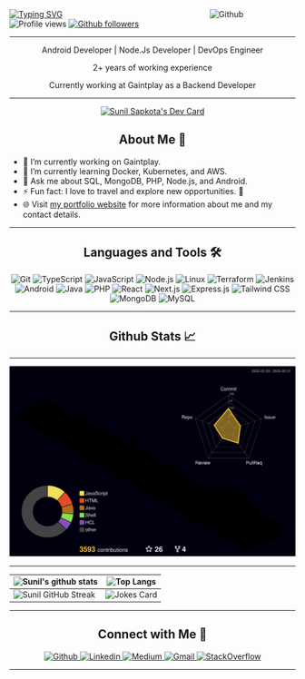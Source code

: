 <div >
<img style="margin-bottom:5px" width="30%" align="right" alt="Github" src="https://raw.githubusercontent.com/onimur/.github/master/.resources/git-header.svg" />

  <a align="left" href="https://git.io/typing-svg">
    <img src="https://readme-typing-svg.herokuapp.com/?size=32&duration=3000&color=f06667&lines=Welcome+to+my+Github;" alt="Typing SVG" />
  </a>
  <br/>
<!-- <h2 align="center"> Hi there! I'm Sunil Sapkota 👋</h2> -->

</div>



<div align="left">
   <img src="https://gpvc.arturio.dev/sunil-9" alt="Profile views" />
  <a href="https://github.com/sunil-9">
    <img src="https://img.shields.io/github/followers/sunil-9?label=Follow&style=social" alt="Github followers" />
  </a>
</div>

---

<div align="center">
  
  <p>Android Developer | Node.Js Developer | DevOps Engineer</p>
  <p>2+ years of working experience</p>
  <p>Currently working at Gaintplay as a Backend Developer</p>
</div>

---

<div align="center">
  <a href="https://app.daily.dev/sunil-9">
    <img src="https://api.daily.dev/devcards/426421ecec8c4819927d5698b72edced.png?r=ch7" width="25%" alt="Sunil Sapkota's Dev Card" />
  </a>
</div>

<h2 align="center">About Me 🌟</h2>

- 🔭 I’m currently working on Gaintplay.
- 🌱 I’m currently learning Docker, Kubernetes, and AWS.
- 💬 Ask me about SQL, MongoDB, PHP, Node.js, and Android.
- ⚡ Fun fact: I love to travel and explore new opportunities. 🛫
- 🌐 Visit [my portfolio website](https://sapkotasunil.com.np) for more information about me and my contact details.

---

<h2 align="center">Languages and Tools 🛠️</h2>

<div align="center">
  <img src="https://img.shields.io/badge/git-%23F05033.svg?style=for-the-badge&logo=git&logoColor=white" alt="Git" />
  <img src="https://img.shields.io/badge/typescript-%23007ACC.svg?style=for-the-badge&logo=typescript&logoColor=white" alt="TypeScript" />
  <img src="https://img.shields.io/badge/javascript-%23323330.svg?style=for-the-badge&logo=javascript&logoColor=%23F7DF1E" alt="JavaScript" />
  <img src="https://img.shields.io/badge/node.js-6DA55F?style=for-the-badge&logo=node.js&logoColor=white" alt="Node.js" />
  <img src="https://img.shields.io/badge/linux-ffd81b.svg?style=for-the-badge&logo=linux&logoColor=000000" alt="Linux" />
  <img src="https://img.shields.io/badge/terraform-%23623CE4.svg?style=for-the-badge&logo=terraform&logoColor=white" alt="Terraform" />
  <img src="https://img.shields.io/badge/jenkins-%23D24939.svg?style=for-the-badge&logo=jenkins&logoColor=white" alt="Jenkins" />
  <img src="https://img.shields.io/badge/android-gray.svg?style=for-the-badge&logo=android&logoColor=3ddc84" alt="Android" />
  <img src="https://img.shields.io/badge/java-%23ED8B00.svg?style=for-the-badge&logo=java&logoColor=white" alt="Java" />
  <img src="https://img.shields.io/badge/php-%23777BB4.svg?style=for-the-badge&logo=php&logoColor=white" alt="PHP" />
  <img src="https://img.shields.io/badge/react-%2320232a.svg?style=for-the-badge&logo=react&logoColor=%2361DAFB" alt="React" />
  <img src="https://img.shields.io/badge/Next-black?style=for-the-badge&logo=next.js&logoColor=white" alt="Next.js" />
  <img src="https://img.shields.io/badge/express.js-%23404d59.svg?style=for-the-badge&logo=express&logoColor=%2361DAFB" alt="Express.js" />
  <img src="https://img.shields.io/badge/tailwindcss-%2338B2AC.svg?style=for-the-badge&logo=tailwind-css&logoColor=white" alt="Tailwind CSS" />
  <img src="https://img.shields.io/badge/MongoDB-%234ea94b.svg?style=for-the-badge&logo=mongodb&logoColor=white" alt="MongoDB" />
  <img src="https://img.shields.io/badge/mysql-%2300f.svg?style=for-the-badge&logo=mysql&logoColor=white" alt="MySQL" />
</div>

---
<!-- <h2> Github Stats <img src = "https://media.giphy.com/media/du3J3cXyzhj75IOgvA/giphy.gif" width = 32px> </h2> -->
<h2 align="center">Github Stats 📈</h2>

---

<div align="center">

![Sunil's GitHub Activity Graph](/profile-3d-contrib/profile-night-rainbow.svg)

<!--  --- -->
 
<!--  [![Git](https://img.shields.io/badge/git-%23F05033.svg?style=for-the-badge&logo=git&logoColor=white "Git logo")](https://github.com/sunil-9?tab=repositories&language=shell)
[![TypeScript](https://img.shields.io/badge/typescript-%23007ACC.svg?style=for-the-badge&logo=typescript&logoColor=white "TypeScript logo")](https://github.com/sunil-9?tab=repositories&language=typescript)
[![JavaScript](https://img.shields.io/badge/javascript-%23323330.svg?style=for-the-badge&logo=javascript&logoColor=%23F7DF1E "JavaScript logo")](https://github.com/sunil-9?tab=repositories&language=javascript)
[![NodeJS](https://img.shields.io/badge/node.js-6DA55F?style=for-the-badge&logo=node.js&logoColor=white "Node.js logo")](https://github.com/sunil-9?tab=repositories&language=nodejs)
[![Linux](https://img.shields.io/badge/linux-ffd81b.svg?style=for-the-badge&logo=linux&logoColor=000000 "Linux logo")](https://github.com/sunil-9?tab=repositories&language=linux)
[![Terraform](https://img.shields.io/badge/terraform-%23623CE4.svg?style=for-the-badge&logo=terraform&logoColor=white "Terraform logo")](https://github.com/sunil-9?tab=repositories&language=terraform)
[![Jenkins](https://img.shields.io/badge/jenkins-%23D24939.svg?style=for-the-badge&logo=jenkins&logoColor=white "Jenkins logo")](https://github.com/sunil-9?tab=repositories&language=jenkins)
[![Android](https://img.shields.io/badge/android-gray.svg?style=for-the-badge&logo=android&logoColor=3ddc84 "Android logo")](https://github.com/sunil-9?tab=repositories&language=android)
[![Java](https://img.shields.io/badge/java-%23ED8B00.svg?style=for-the-badge&logo=java&logoColor=white "Java logo")](https://github.com/sunil-9?tab=repositories&language=java)
[![PHP](https://img.shields.io/badge/php-%23777BB4.svg?style=for-the-badge&logo=php&logoColor=white "PHP logo")](https://github.com/sunil-9?tab=repositories&language=php)
[![React](https://img.shields.io/badge/react-%2320232a.svg?style=for-the-badge&logo=react&logoColor=%2361DAFB "React logo")](https://github.com/sunil-9?tab=repositories&language=react)
[![Next JS](https://img.shields.io/badge/Next-black?style=for-the-badge&logo=next.js&logoColor=white "Next.js logo")](https://github.com/sunil-9?tab=repositories&language=nextjs)
[![Express.js](https://img.shields.io/badge/express.js-%23404d59.svg?style=for-the-badge&logo=express&logoColor=%2361DAFB "Express.js logo")](https://github.com/sunil-9?tab=repositories&language=express)
[![TailwindCSS](https://img.shields.io/badge/tailwindcss-%2338B2AC.svg?style=for-the-badge&logo=tailwind-css&logoColor=white "Tailwind CSS logo")](https://github.com/sunil-9?tab=repositories&language=tailwindcss)
[![MongoDB](https://img.shields.io/badge/MongoDB-%234ea94b.svg?style=for-the-badge&logo=mongodb&logoColor=white "MongoDB logo")](https://github.com/sunil-9?tab=repositories&language=mongodb)
[![MySQL](https://img.shields.io/badge/mysql-%2300f.svg?style=for-the-badge&logo=mysql&logoColor=white "MySQL logo")](https://github.com/sunil-9?tab=repositories&language=mysql)
 -->
</div>

---

| ![Sunil's github stats](https://github-readme-stats.vercel.app/api?username=sunil-9&show_icons=true&theme=radical&count_private=true) |          ![Top Langs](https://github-readme-stats.vercel.app/api/top-langs/?username=sunil-9&theme=radical&count_private=true&hide=html,css)                                                                                                     |
| ------------------------------------------------------------------------------------------------------------------ | --------------------------------------------------------------------------------------------------------------------------------------------------------------------------------------------------------------- |
|    ![Sunil GitHub Streak](https://github-readme-streak-stats.herokuapp.com/?user=sunil-9&theme=radical)            | ![Jokes Card](https://readme-jokes.vercel.app/api?theme=radical) |

---

<h2 align="center">Connect with Me 🤝</h2>

<div align="center">
  <a href="https://github.com/sunil-9">
    <img src="https://img.shields.io/badge/-sunil-000?style=flat-square&logo=Github&logoColor=white&link=https://github.com/sunil-9" alt="Github" />
  </a>
  <a href="https://www.linkedin.com/in/sunil-sapkota-9a7b6b1b6/">
    <img src="https://img.shields.io/badge/-sunil-blue?style=flat-square&logo=Linkedin&logoColor=white&link=https://www.linkedin.com/in/sunil-sapkota-9a7b6b1b6/" alt="Linkedin" />
  </a>
  <a href="https://sunil-9.medium.com/">
    <img src="https://img.shields.io/badge/-Medium-black?style=flat-square&logo=medium&logoColor=white&link=https://sunil-9.medium.com/" alt="Medium" />
  </a>
  <a href="mailto:sunilsapkota9@gmail.com">
    <img src="https://img.shields.io/badge/-Gmail-red?style=flat-square&logo=Gmail&logoColor=white" alt="Gmail" />
  </a>
  <a href="https://stackoverflow.com/users/8008979/sunil-sapkota">
    <img src="https://img.shields.io/badge/-StackOverflow-black?style=flat-square&logo=stackoverflow&logoColor=orange" alt="StackOverflow" />
  </a>
</div>

---

<!-- ![GitHub Sunil](https://raw.githubusercontent.com/wangningkai/wangningkai/master/assets/dino.gif) -->
